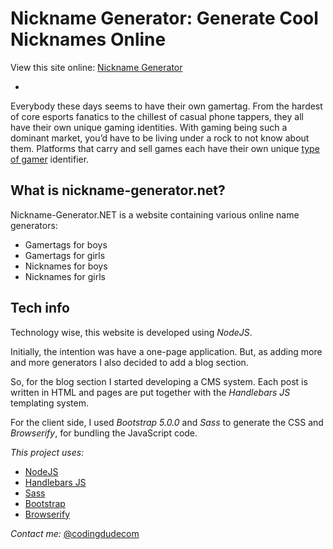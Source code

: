 # Nickname Generator: Generate Cool Nicknames Online

View this site online: [Nickname Generator](https://www.nickname-generator.net/)

-

Everybody these days seems to have their own gamertag. From the hardest of core esports fanatics to the chillest of casual phone tappers, they all have their own unique gaming identities. With gaming being such a dominant market, you’d have to be living under a rock to not know about them. Platforms that carry and sell games each have their own unique [type of gamer](https://www.nickname-generator.net/blog/types-of-gamers/) identifier.

## What is nickname-generator.net?

Nickname-Generator.NET is a website containing various online name generators:

- Gamertags for boys
- Gamertags for girls
- Nicknames for boys
- Nicknames for girls

## Tech info

Technology wise, this website is developed using *NodeJS*.

Initially, the intention was have a one-page application. But, as adding more and more generators I also decided to add a blog section.

So, for the blog section I started developing a CMS system. Each post is written in HTML and pages are put together with the *Handlebars JS* templating system.

For the client side, I used *Bootstrap 5.0.0* and *Sass* to generate the CSS and *Browserify*, for bundling the JavaScript code.

*This project uses:*
- [NodeJS](https://nodejs.org/en/)
- [Handlebars JS](https://handlebarsjs.com/)
- [Sass](https://sass-lang.com/)
- [Bootstrap](https://getbootstrap.com/)
- [Browserify](https://browserify.org/)

*Contact me:* [@codingdudecom](https://twitter.com/codingdudecom)